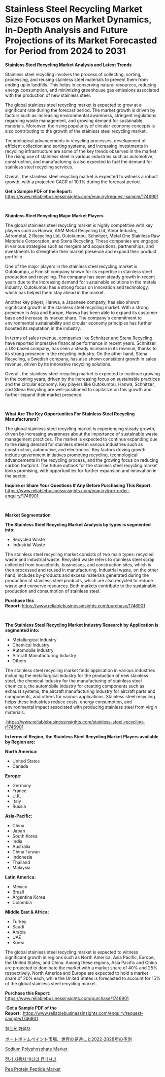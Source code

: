 <p><h1>Stainless Steel Recycling Market Size Focuses on Market Dynamics, In-Depth Analysis and Future Projections of its Market Forecasted for Period from 2024 to 2031</h1></p><p><strong>Stainless Steel Recycling Market Analysis and Latest Trends</strong></p>
<p><p>Stainless steel recycling involves the process of collecting, sorting, processing, and reusing stainless steel materials to prevent them from ending up in landfills. This helps in conserving natural resources, reducing energy consumption, and minimizing greenhouse gas emissions associated with the production of new stainless steel.</p><p>The global stainless steel recycling market is expected to grow at a significant rate during the forecast period. The market growth is driven by factors such as increasing environmental awareness, stringent regulations regarding waste management, and growing demand for sustainable materials. Moreover, the rising popularity of circular economy concepts is also contributing to the growth of the stainless steel recycling market.</p><p>Technological advancements in recycling processes, development of efficient collection and sorting systems, and increasing investments in recycling infrastructure are some of the key trends observed in the market. The rising use of stainless steel in various industries such as automotive, construction, and manufacturing is also expected to fuel the demand for stainless steel recycling services.</p><p>Overall, the stainless steel recycling market is expected to witness a robust growth, with a projected CAGR of 10.1% during the forecast period.</p></p>
<p><strong>Get a Sample PDF of the Report:&nbsp;</strong> <a href="https://www.reliablebusinessinsights.com/enquiry/request-sample/1746901">https://www.reliablebusinessinsights.com/enquiry/request-sample/1746901</a></p>
<p>&nbsp;</p>
<p><strong>Stainless Steel Recycling Major Market Players</strong></p>
<p><p>The global stainless steel recycling market is highly competitive with key players such as Hanwa, ASM Metal Recycling Ltd, Alnor Industry, Aérométal, 2 Recycling Ltd, Outokumpu, Schnitzer, Metal One Stainless Raw Materials Corporation, and Stena Recycling. These companies are engaged in various strategies such as mergers and acquisitions, partnerships, and investments to strengthen their market presence and expand their product portfolio.</p><p>One of the major players in the stainless steel recycling market is Outokumpu, a Finnish company known for its expertise in stainless steel production and recycling. The company has seen steady growth in recent years due to the increasing demand for sustainable solutions in the metals industry. Outokumpu has a strong focus on innovation and technology, which has helped them stay ahead in the market.</p><p>Another key player, Hanwa, a Japanese company, has also shown significant growth in the stainless steel recycling market. With a strong presence in Asia and Europe, Hanwa has been able to expand its customer base and increase its market share. The company's commitment to environmental sustainability and circular economy principles has further boosted its reputation in the industry.</p><p>In terms of sales revenue, companies like Schnitzer and Stena Recycling have reported impressive financial performance in recent years. Schnitzer, a US-based company, has seen a steady increase in its revenue, thanks to its strong presence in the recycling industry. On the other hand, Stena Recycling, a Swedish company, has also shown consistent growth in sales revenue, driven by its innovative recycling solutions.</p><p>Overall, the stainless steel recycling market is expected to continue growing in the coming years, driven by the increasing focus on sustainable practices and the circular economy. Key players like Outokumpu, Hanwa, Schnitzer, and Stena Recycling are well-positioned to capitalize on this growth and further expand their market presence.</p></p>
<p>&nbsp;</p>
<p><strong>What Are The Key Opportunities For Stainless Steel Recycling Manufacturers?</strong></p>
<p><p>The global stainless steel recycling market is experiencing steady growth, driven by increasing awareness about the importance of sustainable waste management practices. The market is expected to continue expanding due to the rising demand for stainless steel in various industries such as construction, automotive, and electronics. Key factors driving growth include government initiatives promoting recycling, technological advancements in the recycling process, and the growing focus on reducing carbon footprint. The future outlook for the stainless steel recycling market looks promising, with opportunities for further expansion and innovation in the sector.</p></p>
<p><strong>Inquire or Share Your Questions If Any Before Purchasing This Report:</strong> <a href="https://www.reliablebusinessinsights.com/enquiry/pre-order-enquiry/1746901">https://www.reliablebusinessinsights.com/enquiry/pre-order-enquiry/1746901</a></p>
<p>&nbsp;</p>
<p><strong>Market Segmentation</strong></p>
<p><strong>The Stainless Steel Recycling Market Analysis by types is segmented into:</strong></p>
<p><ul><li>Recycled Waste</li><li>Industrial Waste</li></ul></p>
<p><p>The stainless steel recycling market consists of two main types: recycled waste and industrial waste. Recycled waste refers to stainless steel scrap collected from households, businesses, and construction sites, which is then processed and reused in manufacturing. Industrial waste, on the other hand, includes by-products and excess materials generated during the production of stainless steel products, which are also recycled to reduce waste and conserve resources. Both markets contribute to the sustainable production and consumption of stainless steel.</p></p>
<p><strong>Purchase this Report:&nbsp;</strong><a href="https://www.reliablebusinessinsights.com/purchase/1746901">https://www.reliablebusinessinsights.com/purchase/1746901</a></p>
<p>&nbsp;</p>
<p><strong>The Stainless Steel Recycling Market Industry Research by Application is segmented into:</strong></p>
<p><ul><li>Metallurgical Industry</li><li>Chemical Industry</li><li>Automobile Industry</li><li>Aircraft Manufacturing Industry</li><li>Others</li></ul></p>
<p><p>The stainless steel recycling market finds application in various industries including the metallurgical industry for the production of new stainless steel, the chemical industry for the manufacturing of stainless steel chemicals, the automobile industry for creating components such as exhaust systems, the aircraft manufacturing industry for aircraft parts and components, and others for various applications. Stainless steel recycling helps these industries reduce costs, energy consumption, and environmental impact associated with producing stainless steel from virgin materials.</p></p>
<p><a href="https://www.reliablebusinessinsights.com/stainless-steel-recycling-r1746901">&nbsp;https://www.reliablebusinessinsights.com/stainless-steel-recycling-r1746901</a></p>
<p><strong>In terms of Region, the Stainless Steel Recycling Market Players available by Region are:</strong></p>
<p>
    <p> <strong> North America: </strong>
        <ul>
            <li>United States</li>
            <li>Canada</li>
        </ul>
        </p> 
    <p> <strong> Europe: </strong>
        <ul>
            <li>Germany</li>
            <li>France</li>
            <li>U.K.</li>
            <li>Italy</li>
            <li>Russia</li>
        </ul>
        </p> 
    <p> <strong> Asia-Pacific: </strong>
        <ul>
            <li>China</li>
            <li>Japan</li>
            <li>South Korea</li>
            <li>India</li>
            <li>Australia</li>
            <li>China Taiwan</li>
            <li>Indonesia</li>
            <li>Thailand</li>
            <li>Malaysia</li>
        </ul>
        </p> 
    <p> <strong> Latin America: </strong>
        <ul>
            <li>Mexico</li>
            <li>Brazil</li>
            <li>Argentina Korea</li>
            <li>Colombia</li>
        </ul>
        </p> 
    <p> <strong> Middle East & Africa: </strong>
        <ul>
            <li>Turkey</li>
            <li>Saudi</li>
            <li>Arabia</li>
            <li>UAE</li>
            <li>Korea</li>
        </ul>
    </p>
    </p>
<p><p>The global stainless steel recycling market is expected to witness significant growth in regions such as North America, Asia Pacific, Europe, the United States, and China. Among these regions, Asia Pacific and China are projected to dominate the market with a market share of 40% and 25% respectively. North America and Europe are expected to hold a market share of 20% each, while the United States is forecasted to account for 15% of the global stainless steel recycling market.</p></p>
<p><strong>Purchase this Report: </strong><a href="https://www.reliablebusinessinsights.com/purchase/1746901">https://www.reliablebusinessinsights.com/purchase/1746901</a></p>
<p>&nbsp;<strong>Get a Sample PDF of the Report:&nbsp;&nbsp;</strong><a href="https://www.reliablebusinessinsights.com/enquiry/request-sample/1746901">https://www.reliablebusinessinsights.com/enquiry/request-sample/1746901</a></p>
<p><strong></strong></p>
<p><p><a href="https://github.com/JackieFauhey9089475/Market-Research-Report-List-2/blob/main/2226262119915.md">철도용 화물차</a></p><p><a href="https://github.com/MacyOrn/Market-Research-Report-List-1/blob/main/4629998131311.md">ボートボトムペイント市場、世界の見通しと2022-2028年の予測</a></p><p><a href="https://github.com/nhteumcc68/Market-Research-Report-List-1/blob/main/sodium-polyphosphate-market.md">Sodium Polyphosphate Market</a></p><p><a href="https://github.com/chupp85/Market-Research-Report-List-1/blob/main/5829640119916.md">전기 자동차 배터리 컨디셔너</a></p><p><a href="https://github.com/phuonganhit041011/Market-Research-Report-List-1/blob/main/pea-protein-peptide-market.md">Pea Protein Peptide Market</a></p></p>